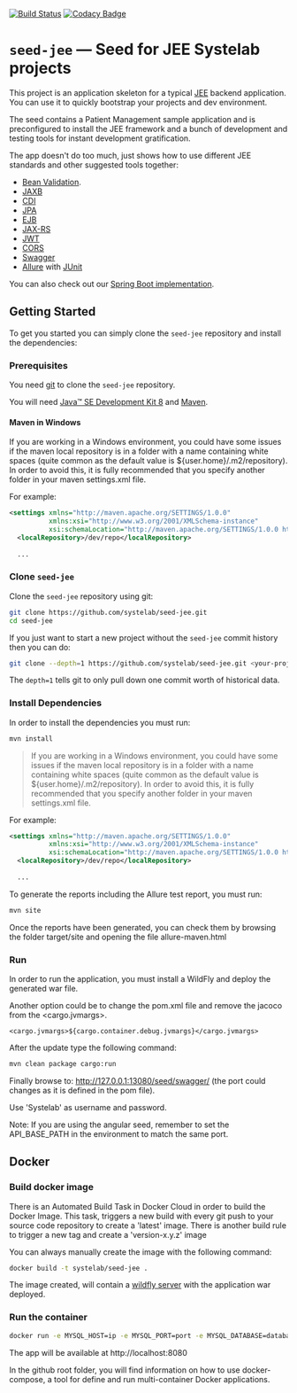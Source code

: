 [![Build Status](https://travis-ci.org/systelab/seed-jee.svg?branch=master)](https://travis-ci.org/systelab/seed-jee)
[![Codacy Badge](https://api.codacy.com/project/badge/Grade/0fc377c99d404e2bada322b98f4e6f52)](https://www.codacy.com/app/alfonsoserra/seed-jee?utm_source=github.com&amp;utm_medium=referral&amp;utm_content=systelab/seed-jee&amp;utm_campaign=Badge_Grade)

# `seed-jee` — Seed for JEE Systelab projects

This project is an application skeleton for a typical [JEE][JEE] backend application. You can use it
to quickly bootstrap your projects and dev environment.

The seed contains a Patient Management sample application and is preconfigured to install the JEE
framework and a bunch of development and testing tools for instant development gratification.

The app doesn't do too much, just shows how to use different JEE standards and other suggested tools together:

* [Bean Validation][beanvalidation].
* [JAXB][jaxb]
* [CDI][cdi]
* [JPA][jpa]
* [EJB][ejb]
* [JAX-RS][jaxrs]
* [JWT][jwt]
* [CORS][cors]
* [Swagger][swagger]
* [Allure][allure] with [JUnit][junit]

You can also check out our [Spring Boot implementation](https://github.com/systelab/seed-springboot).

## Getting Started

To get you started you can simply clone the `seed-jee` repository and install the dependencies:

### Prerequisites

You need [git][git] to clone the `seed-jee` repository.

You will need [Java™ SE Development Kit 8][jdk-download] and [Maven][maven].

#### Maven in Windows

If you are working in a Windows environment, you could have some issues if the maven local repository is in a folder with a name containing white spaces (quite common as the default value is ${user.home}/.m2/repository). In order to avoid this, it is fully recommended that you specify another folder in your maven settings.xml file.     

For example:

```xml
<settings xmlns="http://maven.apache.org/SETTINGS/1.0.0"
          xmlns:xsi="http://www.w3.org/2001/XMLSchema-instance"
          xsi:schemaLocation="http://maven.apache.org/SETTINGS/1.0.0 http://maven.apache.org/xsd/settings-1.0.0.xsd">
  <localRepository>/dev/repo</localRepository>
  
  ...
```

### Clone `seed-jee`

Clone the `seed-jee` repository using git:

```bash
git clone https://github.com/systelab/seed-jee.git
cd seed-jee
```

If you just want to start a new project without the `seed-jee` commit history then you can do:

```bash
git clone --depth=1 https://github.com/systelab/seed-jee.git <your-project-name>
```

The `depth=1` tells git to only pull down one commit worth of historical data.

### Install Dependencies

In order to install the dependencies you must run:

```bash
mvn install
```

> If you are working in a Windows environment, you could have some issues if the maven local repository is in a folder with a name containing white spaces (quite common as the default value is ${user.home}/.m2/repository). In order to avoid this, it is fully recommended that you specify another folder in your maven settings.xml file.     

For example:

```xml
<settings xmlns="http://maven.apache.org/SETTINGS/1.0.0"
          xmlns:xsi="http://www.w3.org/2001/XMLSchema-instance"
          xsi:schemaLocation="http://maven.apache.org/SETTINGS/1.0.0 http://maven.apache.org/xsd/settings-1.0.0.xsd">
  <localRepository>/dev/repo</localRepository>
  
  ...
```

To generate the reports including the Allure test report, you must run:

```bash
mvn site
```

Once the reports have been generated, you can check them by browsing the folder target/site and opening the file allure-maven.html

### Run

In order to run the application, you must install a WildFly and deploy the generated war file. 

Another option could be to change the pom.xml file and remove the jacoco from the <cargo.jvmargs>. 

```
<cargo.jvmargs>${cargo.container.debug.jvmargs}</cargo.jvmargs>
```

After the update type the following command:

```bash
mvn clean package cargo:run
```

Finally browse to: http://127.0.0.1:13080/seed/swagger/ (the port could changes as it is defined in the pom file).

Use 'Systelab' as username and password.

Note: If you are using the angular seed, remember to set the API_BASE_PATH in the environment to match the same port.

## Docker

### Build docker image

There is an Automated Build Task in Docker Cloud in order to build the Docker Image. 
This task, triggers a new build with every git push to your source code repository to create a 'latest' image.
There is another build rule to trigger a new tag and create a 'version-x.y.z' image

You can always manually create the image with the following command:

```bash
docker build -t systelab/seed-jee . 
```

The image created, will contain a [wildfly server][wildfly] with the application war deployed.

### Run the container

```bash
docker run -e MYSQL_HOST=ip -e MYSQL_PORT=port -e MYSQL_DATABASE=database -e MYSQL_USER=user -e MYSQL_PASSWORD=password -p 8080:8080 systelab/seed-jee
```

The app will be available at http://localhost:8080

In the github root folder, you will find information on how to use docker-compose, a tool for define and run multi-container Docker applications.


[git]: https://git-scm.com/
[maven]: https://maven.apache.org/download.cgi
[jdk-download]: http://www.oracle.com/technetwork/java/javase/downloads
[JEE]: http://www.oracle.com/technetwork/java/javaee/tech/index.html
[wildfly]: http://wildfly.org
[beanvalidation]:https://docs.oracle.com/javaee/7/tutorial/bean-validation001.htm
[jaxb]: https://docs.oracle.com/javaee/7/tutorial/jaxrs-advanced007.htm
[cdi]: https://docs.oracle.com/javaee/7/tutorial/cdi-basic.htm
[jpa]: https://docs.oracle.com/javaee/7/tutorial/jaxrs-advanced007.htm
[ejb]: https://docs.oracle.com/javaee/7/tutorial/partentbeans.htm#BNBLR
[jaxrs]: https://docs.oracle.com/javaee/7/tutorial/jaxrs.htm#GIEPU
[jwt]: https://jwt.io/
[cors]: https://en.wikipedia.org/wiki/Cross-origin_resource_sharing
[swagger]: https://swagger.io/
[allure]: https://docs.qameta.io/allure/
[junit]: https://junit.org/junit5/

